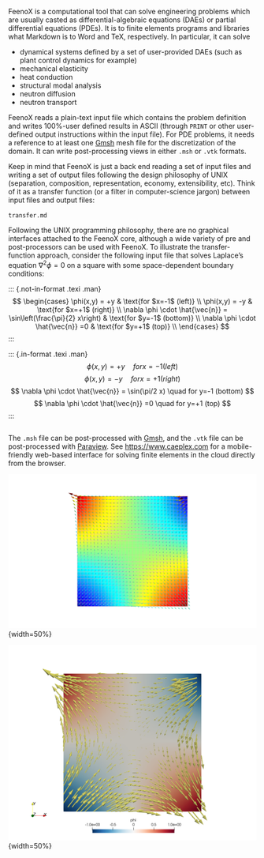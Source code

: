 FeenoX is a computational tool that can solve engineering problems which are usually casted as differential-algebraic equations (DAEs) or partial differential equations (PDEs).
It is to finite elements programs and libraries what Markdown is to Word and TeX, respectively.
In particular, it can solve

 * dynamical systems defined by a set of user-provided DAEs (such as plant control dynamics for example)
 * mechanical elasticity
 * heat conduction
 * structural modal analysis
 * neutron diffusion
 * neutron transport

FeenoX reads a plain-text input file which contains the problem definition and writes 100%-user defined results in ASCII (through `PRINT` or other user-defined output instructions within the input file). For PDE problems, it needs a reference to at least one [Gmsh](http://gmsh.info/) mesh file for the discretization of the domain. It can write post-processing views in either `.msh` or `.vtk` formats. 

Keep in mind that FeenoX is just a back end reading a set of input files and writing a set of output files following the design philosophy of UNIX (separation, composition, representation, economy, extensibility, etc). Think of it as a transfer function (or a filter in computer-science jargon) between input files and output files:

```include
transfer.md
```

Following the UNIX programming philosophy, there are no graphical interfaces attached to the FeenoX core, although a wide variety of pre and post-processors can be used with FeenoX. To illustrate the transfer-function approach, consider the following input file that solves Laplace’s equation $\nabla^2 \phi = 0$ on a square with some space-dependent boundary conditions:

::: {.not-in-format .texi .man}
$$
\begin{cases}
\phi(x,y) = +y & \text{for $x=-1$ (left)} \\
\phi(x,y) = -y & \text{for $x=+1$ (right)} \\
\nabla \phi \cdot \hat{\vec{n}} = \sin\left(\frac{\pi}{2} x\right) & \text{for $y=-1$ (bottom)} \\
\nabla \phi \cdot \hat{\vec{n}} =0 & \text{for $y=+1$ (top)} \\
\end{cases}
$$
:::

::: {.in-format .texi .man}
$$
\phi(x,y) = +y \quad for x=-1 (left)
$$
$$
\phi(x,y) = -y \quad for x=+1 (right)
$$
$$
\nabla \phi \cdot \hat{\vec{n}} = \sin(\pi/2 x) \quad for y=-1 (bottom)
$$
$$
\nabla \phi \cdot \hat{\vec{n}} =0 \quad for y=+1 (top)
$$
:::


```{.feenox include="laplace-square.fee"}
```

The `.msh` file can be post-processed with [Gmsh](http://gmsh.info/), and the `.vtk` file can be post-processed with [Paraview](https://www.paraview.org/).
See <https://www.caeplex.com> for a mobile-friendly web-based interface for solving finite elements in the cloud directly from the browser.

![Laplace’s equation solved with FeenoX and post-processed with Gmsh](laplace-square-gmsh.png){width=50%}

![Laplace’s equation solved with FeenoX and post-processed with Paraview](laplace-square-paraview.png){width=50%}

